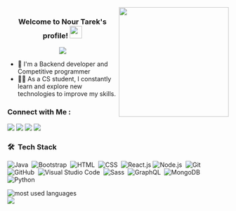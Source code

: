 
<img width="250" align="right" src="https://c.tenor.com/_DOBjnGspYAAAAAM/code-coding.gif">

<h3 align="center">
  Welcome to Nour Tarek's profile!
  <img src="https://media.giphy.com/media/hvRJCLFzcasrR4ia7z/giphy.gif" width="28">
</h3>

<!-- Typing SVG by DenverCoder1 - https://github.com/DenverCoder1/readme-typing-svg -->
<p align="center">
  <a href="https://github.com/DenverCoder1/readme-typing-svg"><img src="https://readme-typing-svg.herokuapp.com/?lines=Backend%20web%20developer;Always%20learning%20new%20things&font=Fira%20Code&center=true&width=440&height=45&color=f75c7e&vCenter=true&size=22"></a>
</p> 

- 🏢 I'm a Backend developer and Competitive programmer
- 👨‍💻 As a CS student, I constantly learn and explore new technologies to improve my skills.



### Connect with Me :

<a href="https://linkedin.com/in/nour-tarek-18a637208" target="_blank"><img src="https://img.shields.io/badge/Nour%20Tarek-0077B5?style=for-the-badge&logo=Linkedin&logoColor=white"/></a>
<a href="https://t.me/Nour_Tarek_Nour" target="_blank"><img src="https://img.shields.io/badge/-Nour%20Tarek-0077B5?style=for-the-badge&logo=Telegram&logoColor=white"/></a>
<a href="https://www.facebook.com/nour.tarek.73113528/" target="_blank"><img src="https://img.shields.io/badge/-Nour%20Tarek-0077B5?style=for-the-badge&logo=Facebook&logoColor=white"/></a>
<a href="https://codeforces.com/profile/nourtarek202" target="_blank"><img src="https://img.shields.io/badge/-Nour%20Tarek202-0077B5?style=for-the-badge&logo=Codeforces&logoColor=white"/></a>



### 🛠 &nbsp;Tech Stack
![Java](https://img.shields.io/badge/-Java-05122A?style=flat&logo=Java)&nbsp;
![Bootstrap](https://img.shields.io/badge/-Bootstrap-05122A?style=flat&logo=bootstrap&logoColor=563D7C)&nbsp;
![HTML](https://img.shields.io/badge/-HTML-05122A?style=flat&logo=HTML5)&nbsp;
![CSS](https://img.shields.io/badge/-CSS-05122A?style=flat&logo=CSS3&logoColor=1572B6)&nbsp;
![React.js](https://img.shields.io/badge/-React-05122A?style=flat&logo=react)
![Node.js](https://img.shields.io/badge/-Node.js-05122A?style=flat&logo=node.js&logoColor=339933)&nbsp;
![Git](https://img.shields.io/badge/-Git-05122A?style=flat&logo=git)&nbsp;
![GitHub](https://img.shields.io/badge/-GitHub-05122A?style=flat&logo=github)&nbsp;
![Visual Studio Code](https://img.shields.io/badge/-Visual%20Studio%20Code-05122A?style=flat&logo=visual-studio-code&logoColor=007ACC)&nbsp;
![Sass](https://img.shields.io/badge/-Sass-05122A?style=flat&logo=sass)&nbsp;
![GraphQL](https://img.shields.io/badge/-GraphQL-05122A?style=flat&logo=GraphQL)&nbsp;
![MongoDB](https://img.shields.io/badge/-MongoDB-05122A?style=flat&logo=MongoDB)&nbsp;
![Python](https://img.shields.io/badge/-Python%20-05122A?style=flat&logo=python)&nbsp;




<img align="left" src="https://github-readme-stats.vercel.app/api/top-langs?username=yousefdergham&show_icons=true&locale=en&layout=compact&theme=radical" alt="most used languages" />
<br>
<a href="https://komarev.com/ghpvc/?username=yousefdergham&style=for-the-badge">
    <img src="https://komarev.com/ghpvc/?username=yousefdergham&style=for-the-badge">
</a>
